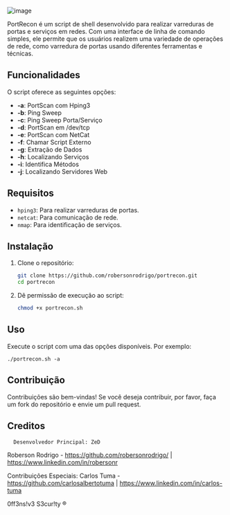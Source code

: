 ![image](https://github.com/user-attachments/assets/cc7b4a91-4959-42f8-9f88-c0be2c2e0617)

PortRecon é um script de shell desenvolvido para realizar varreduras de portas e serviços em redes. Com uma interface de linha de comando simples, ele permite que os usuários realizem uma variedade de operações de rede, como varredura de portas usando diferentes ferramentas e técnicas.

## Funcionalidades

O script oferece as seguintes opções:

- **-a**: PortScan com Hping3
- **-b**: Ping Sweep
- **-c**: Ping Sweep Porta/Serviço
- **-d**: PortScan em /dev/tcp
- **-e**: PortScan com NetCat
- **-f**: Chamar Script Externo
- **-g**: Extração de Dados
- **-h**: Localizando Serviços
- **-i**: Identifica Métodos
- **-j**: Localizando Servidores Web

## Requisitos

- `hping3`: Para realizar varreduras de portas.
- `netcat`: Para comunicação de rede.
- `nmap`: Para identificação de serviços.

## Instalação

1. Clone o repositório:
   
   ```bash
   git clone https://github.com/robersonrodrigo/portrecon.git
   cd portrecon
   
3. Dê permissão de execução ao script:

   ```bash
   chmod +x portrecon.sh

## Uso
  Execute o script com uma das opções disponíveis. Por exemplo:
  
    ./portrecon.sh -a
    
## Contribuição
Contribuições são bem-vindas! Se você deseja contribuir, por favor, faça um fork do repositório e envie um pull request.

## Creditos

      Desenvolvedor Principal: ZeD 

Roberson Rodrigo - https://github.com/robersonrodrigo/ | https://www.linkedin.com/in/robersonr

Contribuições Especiais: Carlos Tuma - https://github.com/carlosalbertotuma | https://www.linkedin.com/in/carlos-tuma

0ff3ns!v3 S3cur!ty ®
